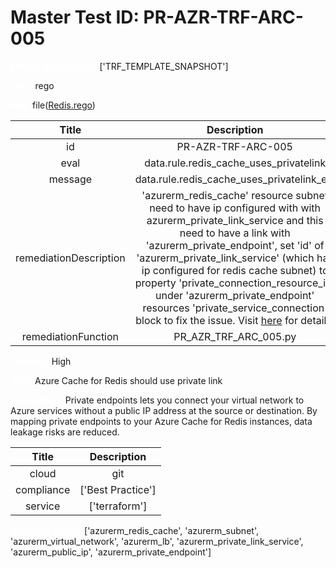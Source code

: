 



# Master Test ID: PR-AZR-TRF-ARC-005


***<font color="white">Master Snapshot Id:</font>*** ['TRF_TEMPLATE_SNAPSHOT']

***<font color="white">type:</font>*** rego

***<font color="white">rule:</font>*** file([Redis.rego])  
  
  
  
  

|Title|Description|
| :---: | :---: |
|id|PR-AZR-TRF-ARC-005|
|eval|data.rule.redis_cache_uses_privatelink|
|message|data.rule.redis_cache_uses_privatelink_err|
|remediationDescription|'azurerm_redis_cache' resource subnet need to have ip configured with with azurerm_private_link_service and this need to have a link with 'azurerm_private_endpoint', set 'id' of 'azurerm_private_link_service' (which has ip configured for redis cache subnet) to property 'private_connection_resource_id' under 'azurerm_private_endpoint' resources 'private_service_connection' block to fix the issue. Visit <a href='https://registry.terraform.io/providers/hashicorp/azurerm/latest/docs/resources/private_endpoint#private_connection_resource_id' target='_blank'>here</a> for details.|
|remediationFunction|PR_AZR_TRF_ARC_005.py|


***<font color="white">Severity:</font>*** High

***<font color="white">Title:</font>*** Azure Cache for Redis should use private link

***<font color="white">Description:</font>*** Private endpoints lets you connect your virtual network to Azure services without a public IP address at the source or destination. By mapping private endpoints to your Azure Cache for Redis instances, data leakage risks are reduced.  
  
  

|Title|Description|
| :---: | :---: |
|cloud|git|
|compliance|['Best Practice']|
|service|['terraform']|


***<font color="white">Resource Types:</font>*** ['azurerm_redis_cache', 'azurerm_subnet', 'azurerm_virtual_network', 'azurerm_lb', 'azurerm_private_link_service', 'azurerm_public_ip', 'azurerm_private_endpoint']


[Redis.rego]: https://github.com/prancer-io/prancer-compliance-test/tree/master/azure/terraform/Redis.rego
